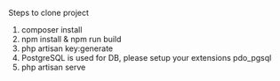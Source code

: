 Steps to clone project

1. composer install
2. npm install & npm run build
3. php artisan key:generate
4. PostgreSQL is used for DB, please setup your extensions pdo_pgsql
5. php artisan serve